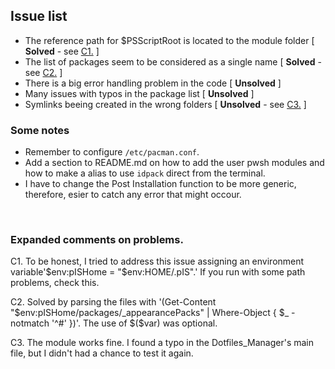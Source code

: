 <style type="text/css">
p#C1:hover, p#C2:hover, p#C3:hover {
  color: #f1f1f1;
}
</style>


## Issue list

- The reference path for $PSScriptRoot is located to the module folder [ **Solved** - see <a href="#C1">C1.</a> ]
- The list of packages seem to be considered as a single name [ **Solved** - see <a href="#C1">C2.</a> ]
- There is a big error handling problem in the code [ **Unsolved** ]
- Many issues with typos in the package list [ **Unsolved** ]
- Symlinks beeing created in the wrong folders [ **Unsolved** - see <a href="#C3">C3.</a> ]


### Some notes

- Remember to configure `/etc/pacman.conf`.
- Add a section to README.md on how to add the user pwsh modules and how to make a alias to use `idpack` direct from the terminal.
- I have to change the Post Installation function to be more generic, therefore, esier to catch any error that might occour.
</br>

### Expanded comments on problems.

<p id="C1">C1. To be honest, I tried to address this issue assigning an environment variable'$env:pISHome = "$env:HOME/.pIS".' If you run with some path problems, check this.</p>

<p id="C2">C2. Solved by parsing the files with '(Get-Content "$env:pISHome/packages/_appearancePacks" | Where-Object { $_ -notmatch '^#' })'. The use of $($var) was optional.</p>

<p id="C3">C3. The module works fine. I found a typo in the Dotfiles_Manager's main file, but I didn't had a chance to test it again.</p>